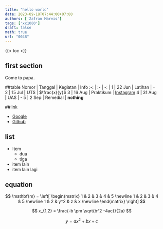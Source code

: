 ```yaml
---
title: "hello world"
date: 2023-09-18T07:44:00+07:00
authors: ['Zafran Marvis']
tags: ['xx1000']
draft: false
math: true
url: "0048"
---
```

{{< toc >}}

## first section
Come to papa.

##table 
Nomor | Tanggal | Kegiatan | Info
:-: | :- | -: |
1 | 22 Jun | Latihan | -
2 | 15 Jul | UTS | $\frac{x}{y}$
3 | 16 Aug | Praktikum | [Instagram](https://www.instagram.com/)
4 | 31 Aug | UAS | -
5 | 2 Sep | Remedial | **nothing**

##link
+ [Google](https://www.google.com/)
+ [Github](https://github.com)

## list
+ Item
	- dua
	- tiga
+ item lain
+ item lain lagi

## equation


$$
\mathbf{m} =
\left[
\begin{matrix}
1 & 2 & 3 & 4 & 5 \newline
1 & 2 & 3 & 4 & 5 \newline
1 & 2 & y^2 & z & x \newline
\end{matrix}
\right]
$$

$$
x_{1,2} = \frac{-b \pm \sqrt{b^2 -4ac}}{2a}
$$

$$\tag{23}
y = ax^2 + bx +c
$$